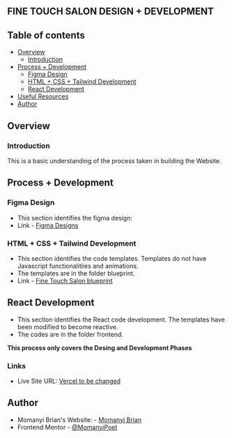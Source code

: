 ## FINE TOUCH SALON DESIGN + DEVELOPMENT

## Table of contents

- [Overview](#overview)
    - [Introduction](#introduction)
- [Process + Development](#process-+-development)
    - [Figma Design](#figma-design)
    - [HTML + CSS + Tailwind Development](#html-+-css+-tailwind-development)
    - [React Development](#react-development)
- [Useful Resources](#useful-resources)
- [Author](#author)


## Overview

### Introduction

This is a basic understanding of the process taken in building the Website.

## Process + Development

### Figma Design
- This section identifies the figma design:
- Link - [Figma Designs](https://www.figma.com/file/sfHfVuCdqiYr0hb)

### HTML + CSS + Tailwind Development
- This section identifies the code templates. Templates do not have Javascript functionalitiies and animations.
- The templates are in the folder blueprint.
- Link - [Fine Touch Salon blueprint]()

## React Development
- This section identifies the React code development. The templates have been modified to become reactive. 
- The codes are in the folder frontend.

**This process only covers the Desing and Development Phases**

### Links

- Live Site URL: [Vercel to be changed]()

## Author

- Momanyi Brian's Website: - [Momanyi Brian](https://momanyi-brian-portfolio.vercel.app)
- Frontend Mentor - [@MomanyiPoet](https://www.frontendmentor.io/profile/MomanyiPoet)

